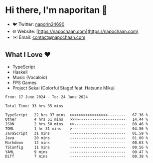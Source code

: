 # Hi there, I'm naporitan 👋

- 🐦 Twitter: [naporin24690](https://twitter.com/naporin24690)
- 🌐 Website: [https://napochaan.com](https://napochaan.com)
- ✉️ Email: [contact@napochaan.com](mailto:contact@napochaan.com)

## What I Love ❤️
- TypeScript
- Haskell
- Music (Vocaloid)
- FPS Games
- Project Sekai (Colorful Stage! feat. Hatsune Miku)

<!--START_SECTION:waka-->

```txt
From: 17 June 2024 - To: 24 June 2024

Total Time: 33 hrs 35 mins

TypeScript   22 hrs 37 mins  >>>>>>>>>>>>>>>>>--------   67.36 %
Other        4 hrs 51 mins   >>>>---------------------   14.44 %
JSON         2 hrs 50 mins   >>-----------------------   08.46 %
TOML         1 hr 31 mins    >------------------------   04.56 %
JavaScript   31 mins         -------------------------   01.59 %
Java         20 mins         -------------------------   01.00 %
Markdown     12 mins         -------------------------   00.63 %
TSConfig     11 mins         -------------------------   00.56 %
YAML         9 mins          -------------------------   00.47 %
Diff         7 mins          -------------------------   00.38 %
```

<!--END_SECTION:waka-->

